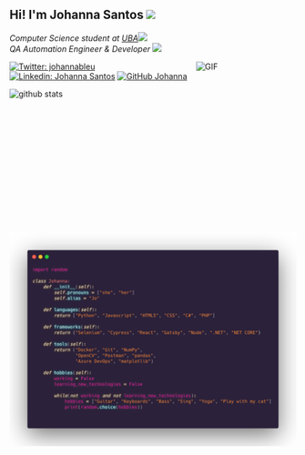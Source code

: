 <h2> Hi! I'm Johanna Santos <img src="https://media.giphy.com/media/3ohzdYDKUSkwOeXtrW/giphy.gif" width="50"></h2>
<p><em>Computer Science student at <a href="https://exactas.uba.ar/">UBA</a><img src="https://media.giphy.com/media/5ndklThG9vUUdTmgMn/giphy.gif" width="30">
</br>QA Automation Engineer & Developer <img src="https://media.giphy.com/media/cYeHgdouckUj0edXov/giphy.gif" width="30"> 
</em></p>
<img width = "35%" align="right" alt="GIF" height="300px" src="https://64.media.tumblr.com/a02425bcd1cc9b4f5444032cc2deaf28/tumblr_n5mbn1LNR31sx5ck7o1_500.gif" />


[![Twitter: johannableu](https://img.shields.io/twitter/follow/johannableu?style=social)](https://twitter.com/johannableu)
[![Linkedin: Johanna Santos](https://img.shields.io/badge/-JohannaSantos-blue?style=flat-square&logo=Linkedin&logoColor=white&link=https://www.linkedin.com/in/johannasantos/)](https://www.linkedin.com/in/johannasantos/)
[![GitHub Johanna](https://img.shields.io/github/followers/johannasantos?label=follow&style=social)](https://github.com/johannasantos)

![github stats](https://github-readme-stats.vercel.app/api?username=johannasantos&show_icons=true)

![about me code](https://github.com/johannasantos/johannasantos/blob/master/aboutme.png)
